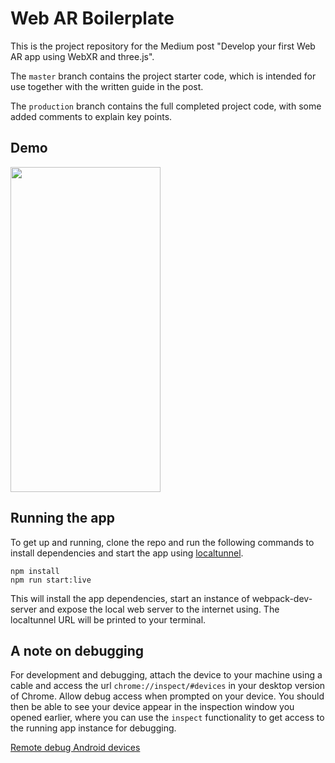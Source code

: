 # Web AR Boilerplate

This is the project repository for the Medium post "Develop your first Web AR app using WebXR and three.js".

The `master` branch contains the project starter code, which is intended for use together with the written guide in the post.

The `production` branch contains the full completed project code, with some added comments to explain key points.

## Demo

<img src="demo/demo.gif" width="240" height="520">

## Running the app

To get up and running, clone the repo and run the following commands to install dependencies and start the app using [localtunnel](https://github.com/localtunnel/localtunnel).

    npm install
    npm run start:live

This will install the app dependencies, start an instance of webpack-dev-server and expose the local web server to the internet using. The localtunnel URL will be printed to your terminal.

## A note on debugging

 For development and debugging, attach the device to your machine using a cable and access the url `chrome://inspect/#devices` in your desktop version of Chrome. Allow debug access when prompted on your device. You should then be able to see your device appear in the inspection window you opened earlier, where you can use the `inspect` functionality to get access to the running app instance for debugging.

 [Remote debug Android devices](https://developer.chrome.com/docs/devtools/remote-debugging/)